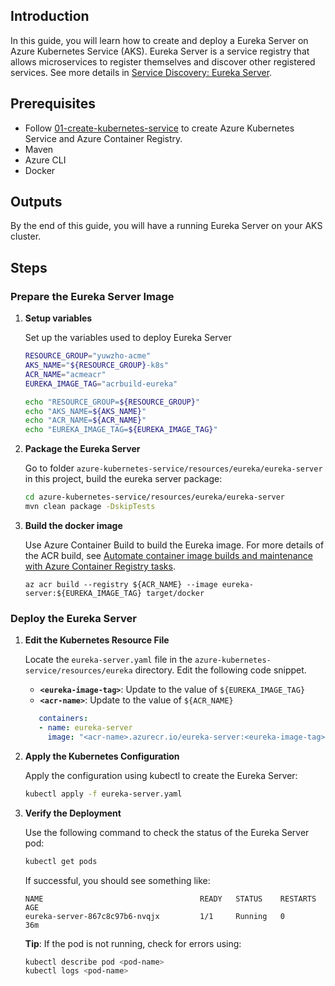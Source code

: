 ## Introduction

In this guide, you will learn how to create and deploy a Eureka Server on Azure Kubernetes Service (AKS). Eureka Server is a service registry that allows microservices to register themselves and discover other registered services. See more details in [Service Discovery: Eureka Server](https://cloud.spring.io/spring-cloud-netflix/multi/multi_spring-cloud-eureka-server.html).

## Prerequisites

- Follow [01-create-kubernetes-service](./01-create-kubernetes-service.md) to create Azure Kubernetes Service and Azure Container Registry.
- Maven
- Azure CLI
- Docker

## Outputs

By the end of this guide, you will have a running Eureka Server on your AKS cluster.

## Steps

### Prepare the Eureka Server Image

1. **Setup variables**
   
   Set up the variables used to deploy Eureka Server
   ```bash
   RESOURCE_GROUP="yuwzho-acme"
   AKS_NAME="${RESOURCE_GROUP}-k8s"
   ACR_NAME="acmeacr"
   EUREKA_IMAGE_TAG="acrbuild-eureka"

   echo "RESOURCE_GROUP=${RESOURCE_GROUP}"
   echo "AKS_NAME=${AKS_NAME}"
   echo "ACR_NAME=${ACR_NAME}"
   echo "EUREKA_IMAGE_TAG=${EUREKA_IMAGE_TAG}"
   ```

1. **Package the Eureka Server**

   Go to folder `azure-kubernetes-service/resources/eureka/eureka-server` in this project, build the eureka server package:

   ```bash
   cd azure-kubernetes-service/resources/eureka/eureka-server
   mvn clean package -DskipTests
   ```

1. **Build the docker image**
  
   Use Azure Container Build to build the Eureka image. For more details of the ACR build, see [Automate container image builds and maintenance with Azure Container Registry tasks](https://learn.microsoft.com/en-us/azure/container-registry/container-registry-tasks-overview).

   ```azurecli
   az acr build --registry ${ACR_NAME} --image eureka-server:${EUREKA_IMAGE_TAG} target/docker
   ```

### Deploy the Eureka Server

1. **Edit the Kubernetes Resource File**

   Locate the `eureka-server.yaml` file in the `azure-kubernetes-service/resources/eureka` directory. Edit the following code snippet.

   - **`<eureka-image-tag>`**: Update to the value of `${EUREKA_IMAGE_TAG}`
   - **`<acr-name>`**: Update to the value of `${ACR_NAME}`

   ```yaml
      containers:
      - name: eureka-server
        image: "<acr-name>.azurecr.io/eureka-server:<eureka-image-tag>"
   ```

1. **Apply the Kubernetes Configuration**

   Apply the configuration using kubectl to create the Eureka Server:

   ```bash
   kubectl apply -f eureka-server.yaml
   ```

1. **Verify the Deployment**

   Use the following command to check the status of the Eureka Server pod:

   ```bash
   kubectl get pods
   ```

   If successful, you should see something like:

   ```
   NAME                                   READY   STATUS    RESTARTS   AGE
   eureka-server-867c8c97b6-nvqjx         1/1     Running   0          36m
   ```

   **Tip**: If the pod is not running, check for errors using:
  
   ```bash
   kubectl describe pod <pod-name>
   kubectl logs <pod-name>
   ```

